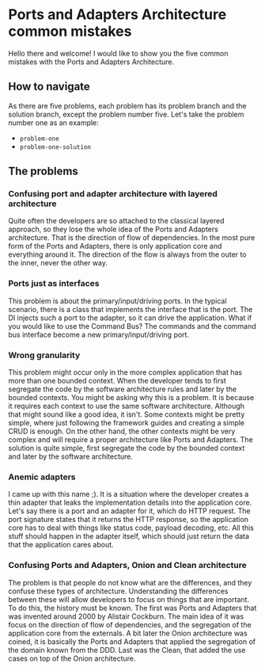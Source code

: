 # Ports and Adapters Architecture common mistakes

Hello there and welcome!
I would like to show you the five common mistakes with the Ports and Adapters Architecture.

## How to navigate
As there are five problems, each problem has its problem branch and the solution branch,
except the problem number five. Let's take the problem number one as an example:
- `problem-one`
- `problem-one-solution`

## The problems

### Confusing port and adapter architecture with layered architecture
Quite often the developers are so attached to the classical layered approach, 
so they lose the whole idea of the Ports and Adapters architecture.
That is the direction of flow of dependencies.
In the most pure form of the Ports and Adapters, there is only application core and everything around it.
The direction of the flow is always from the outer to the inner, never the other way.

### Ports just as interfaces
This problem is about the primary/input/driving ports.
In the typical scenario, there is a class that implements the interface that is the port.
The DI injects such a port to the adapter, so it can drive the application.
What if you would like to use the Command Bus?
The commands and the command bus interface become a new primary/input/driving port.

### Wrong granularity
This problem might occur only in the more complex application that has more than one bounded context.
When the developer tends to first segregate the code by the software architecture rules and later by the bounded contexts.
You might be asking why this is a problem.
It is because it requires each context to use the same software architecture.
Although that might sound like a good idea, it isn't.
Some contexts might be pretty simple, where just following the framework guides and creating a simple CRUD is enough.
On the other hand, the other contexts might be very complex and will require a proper architecture like Ports and Adapters.
The solution is quite simple, first segregate the code by the bounded context and later by the software architecture.

### Anemic adapters
I came up with this name ;). It is a situation where the developer creates a thin adapter that leaks the implementation details into the application core.
Let's say there is a port and an adapter for it, which do HTTP request.
The port signature states that it returns the HTTP response, so the application core has to deal with things like status code, payload decoding, etc.
All this stuff should happen in the adapter itself, which should just return the data that the application cares about.

### Confusing Ports and Adapters, Onion and Clean architecture
The problem is that people do not know what are the differences, and they confuse these types of architecture.
Understanding the differences between these will allow developers to focus on things that are important.
To do this, the history must be known.
The first was Ports and Adapters that was invented around 2000 by Alistair Cockburn.
The main idea of it was focus on the direction of flow of dependencies,
and the segregation of the application core from the externals.
A bit later the Onion architecture was coined, it is basically the Ports and Adapters that applied the segregation of the domain known from the DDD.
Last was the Clean, that added the use cases on top of the Onion architecture.
